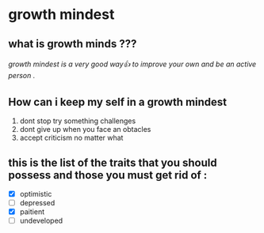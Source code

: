 #
# growth mindest
## what is growth minds ???
###### growth mindest is a very good way:+1: to improve your own and be an active person .
## How can i keep my self in a growth mindest 
1. dont stop try  something  challenges
2. dont give up when you face an obtacles
3. accept criticism no matter what 
## this is the list of the traits that you should possess and those you must get rid of :
- [x] optimistic
- [ ] depressed
- [x] paitient
- [ ] undeveloped
